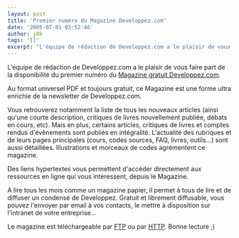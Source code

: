 ```yaml
---
layout: post
title: 'Premier numéro du Magazine Developpez.com'
date: '2005-07-01 03:52:46'
author: j0k
tags: '[]'
excerpt: "L'équipe de rédaction de Developpez.com a le plaisir de vous faire part de la disponibilité du premier numéro du [Magazine gratuit Developpez.com](http://blog.developpez.com/index.php?blog=7&amp;title=le_magazine_developpez&amp;more=1&amp;c=1&amp;tb=1&amp;pb=1).     \nAu format universel PDF et toujours gratuit, ce Magazine est une forme ultra enrichie de      …"
---
```


L'équipe de rédaction de Developpez.com a le plaisir de vous faire part de la disponibilité du premier numéro du [Magazine gratuit Developpez.com](http://blog.developpez.com/index.php?blog=7&amp;title=le_magazine_developpez&amp;more=1&amp;c=1&amp;tb=1&amp;pb=1).

Au format universel PDF et toujours gratuit, ce Magazine est une forme ultra enrichie de la newsletter de Developpez.com.

Vous retrouverez notamment la liste de tous les nouveaux articles (ainsi qu'une courte description, critiques de livres nouvellement publiée, débats en cours, etc). Mais en plus, certains articles, critiques de livres et comptes rendus d'évènements sont publiés en intégralité. L'actualité des rubriques et de leurs pages principales (cours, codes sources, FAQ, livres, outils...) sont aussi détaillées. Illustrations et morceaux de codes agrémentent ce magazine.

Des liens hypertextes vous permettent d'accèder directement aux ressources en ligne qui vous intéressent, depuis le Magazine.

A lire tous les mois comme un magazine papier, il permet à tous de lire et de diffuser un condensé de Developpez. Gratuit et librement diffusable, vous pouvez l'envoyer par email à vos contacts, le mettre à disposition sur l'intranet de votre entreprise...

Le magazine est téléchargeable par [FTP](ftp://ftp-developpez.com/magazine/DevMag200506.pdf) ou par [HTTP](http://magazine.ftp-developpez.com/DevMag200506.pdf).   Bonne lecture ;)
